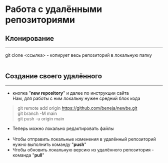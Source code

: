 # Работа с удалёнными репозиториями

## Клонирование
----
git clone <ссылка> - копирует весь репозиторий в локальную папку<br><br>
## Создание своего удалённого
----
* кнопка "**new repository**" и далее по инструкции сайта<br>
Нам, для работы с ним локальну нужен средний блок кода
>git remote add origin https://github.com/beneja/newbe.git<br>
git branch -M main<br>
git push -u origin main
* Теперь можно локально редактировать файлы<br><br>
* Чтобы отправить локальные изменения в удалённый репозиторий нужно выполнить команду "**push**"
* Чтобы обновить локальную версию из удалённого репозитория - команда "**pull**"
